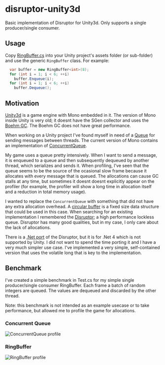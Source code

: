 # disruptor-unity3d
Basic implementation of Disruptor for Unity3d. Only supports a single producer/single consumer.

## Usage

Copy [RingBuffer.cs](https://github.com/dave-hillier/disruptor-unity3d/blob/master/DisruptorUnity3d/Assets/RingBuffer.cs)  into your Unity project's assets folder (or sub-folder) and use the generic `RingBuffer` class.
For example:

```csharp
  var buffer = new RingBuffer<int>(8);
  for (int i = 1; i < 6; ++i)
    buffer.Enqueue(i);
  for (int i = 1; i < 6; ++i)
    buffer.Dequeue();
```

## Motivation

[Unity3d](http://unity3d.com/) is a game engine with Mono embedded in it. The version of Mono inside Unity is very old; it doesnt have the SGen collector and uses the [Boehm GC](http://www.hboehm.info/gc/). The Boehm GC does not have great performance. 

When working on a Unity project I've found myself in need of a [Queue](http://en.wikipedia.org/wiki/Queue_%28abstract_data_type%29) for sending messages between threads. The current version of Mono contains an implementation of [ConcurrentQueue](https://github.com/mono/mono/blob/effa4c07ba850bedbe1ff54b2a5df281c058ebcb/mcs/class/corlib/System.Collections.Concurrent/ConcurrentQueue.cs). 

My game uses a queue pretty intensively. When I want to send a message, it is enqueued to a queue and then subsequently dequeued by another thread, which serializes and sends it. When profiling, I've seen that the queue seems to be the source of the ocasional slow frame because it allocates with every message that is queued. The allocations can cause GC stalls at any time, but sometimes it doesnt doesnt explicitly appear on the profiler (for example, the profiler will show a long time in allocation itself and a reduction in total memory usage). 

I wanted to replace the `ConcurrentQueue` with something that did not have any extra allocation overhead. A [circular buffer](http://en.wikipedia.org/wiki/Circular_buffer) is a fixed size data structure that could be used in this case. When searching for an existing implementation I remembered the [Disruptor](https://lmax-exchange.github.io/disruptor/); a high performance lockless queue. Disruptor has many good qualities, but in my case, I only care about the lack of allocations. 

There is a [.Net port](https://github.com/disruptor-net/Disruptor-net) of the Disruptor, but it is for .Net 4 which is not supported by Unity. I did not want to spend the time porting it and I have a very much simpler use case. I've implemented a very simple, self-contained version that uses the volatile long that is key to the implementation. 

## Benchmark

I've created a simple benchmark in Test.cs for my simple single producer/single consumer RingBuffer. Each frame a batch of random integers are queued. The values are dequeued and discarded by the other thread. 

Note: this benchmark is not intended as an example usecase or to take performance, but allowed me to profile the game for allocations.

### Concurrent Queue

![ConcurrentQueue profile](https://raw.githubusercontent.com/dave-hillier/disruptor-unity3d/master/readme-img/ConcurrentQueueProfile.png)

### RingBuffer

![RingBuffer profile](https://raw.githubusercontent.com/dave-hillier/disruptor-unity3d/master/readme-img/RingBufferProfile.png)
